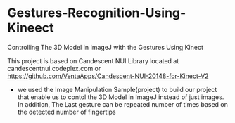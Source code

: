 # Gestures-Recognition-Using-Kineect
Controlling The 3D Model in ImageJ with the Gestures Using Kinect


This project is based on Candescent NUI Library located at candescentnui.codeplex.com or https://github.com/VentaApps/Candescent-NUI-20148-for-Kinect-V2
- we used the Image Manipulation Sample(project) to build our project that enable us to contol the 3D Model in ImageJ instead of just images. In addition, The Last gesture can be repeated  number of times based on the detected number of fingertips 
